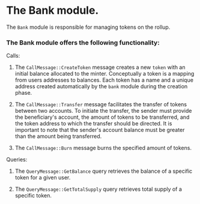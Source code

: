 # The Bank module.

The `Bank` module is responsible for managing tokens on the rollup.

### The Bank module offers the following functionality:

Calls:

1. The `CallMessage::CreateToken` message creates a new `token` with  an initial balance allocated to the minter. Conceptually a token is a mapping from users addresses to balances. Each token has a name and a unique address created automatically by the `bank` module during the creation phase.

1. The `CallMessage::Transfer` message facilitates the transfer of tokens between two accounts. To initiate the transfer, the sender must provide the beneficiary's account, the amount of tokens to be transferred, and the token address to which the transfer should be directed. It is important to note that the sender's account balance must be greater than the amount being transferred.

1. The `CallMessage::Burn` message burns the specified amount of tokens.

Queries:
1. The `QueryMessage::GetBalance` query retrieves the balance of a specific token for a given user.

1. The `QueryMessage::GetTotalSupply` query retrieves total supply of a specific token.
